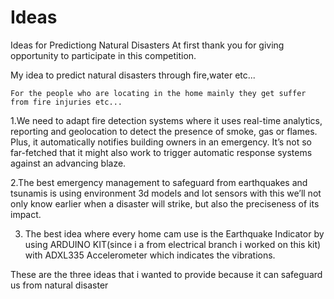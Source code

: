 # Ideas
Ideas for Predictiong Natural Disasters
At first thank you for giving opportunity to participate in this competition.

   My idea to predict natural disasters through fire,water etc...

    For the people who are locating in the home mainly they get suffer from fire injuries etc...

  1.We need to adapt fire detection systems where it uses real-time analytics, reporting and geolocation to detect the presence of smoke, 
   gas or flames. 
   Plus, it automatically notifies building owners in an emergency. It’s not so far-fetched that it might also work to trigger 
   automatic response systems against an advancing blaze.
 
  2.The best emergency management to safeguard from earthquakes and tsunamis is using environment 3d models and Iot sensors with this
    we’ll not only know earlier when a disaster will strike, but also the preciseness of its impact.

  3. The best idea where every home cam use is the Earthquake Indicator by using ARDUINO KIT(since i a from electrical branch i worked 
    on this kit) with ADXL335 Accelerometer which indicates the vibrations.

These are the three ideas that i wanted to provide because it can safeguard us from natural disaster

